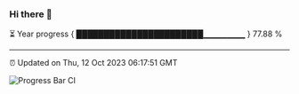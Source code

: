 ### Hi there 👋

⏳ Year progress { ███████████████████████▁▁▁▁▁▁▁ } 77.88 %

---

⏰ Updated on Thu, 12 Oct 2023 06:17:51 GMT

![Progress Bar CI](https://github.com/liununu/liununu/workflows/Progress%20Bar%20CI/badge.svg)
